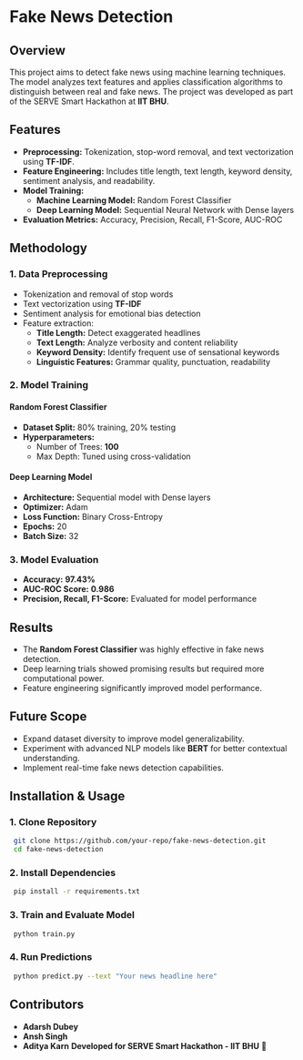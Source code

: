 # Fake News Detection

## Overview
This project aims to detect fake news using machine learning techniques. The model analyzes text features and applies classification algorithms to distinguish between real and fake news. The project was developed as part of the SERVE Smart Hackathon at **IIT BHU**.

## Features
- **Preprocessing:** Tokenization, stop-word removal, and text vectorization using **TF-IDF**.
- **Feature Engineering:** Includes title length, text length, keyword density, sentiment analysis, and readability.
- **Model Training:** 
  - **Machine Learning Model:** Random Forest Classifier
  - **Deep Learning Model:** Sequential Neural Network with Dense layers
- **Evaluation Metrics:** Accuracy, Precision, Recall, F1-Score, AUC-ROC

## Methodology
### 1. Data Preprocessing
- Tokenization and removal of stop words
- Text vectorization using **TF-IDF**
- Sentiment analysis for emotional bias detection
- Feature extraction:
  - **Title Length:** Detect exaggerated headlines
  - **Text Length:** Analyze verbosity and content reliability
  - **Keyword Density:** Identify frequent use of sensational keywords
  - **Linguistic Features:** Grammar quality, punctuation, readability

### 2. Model Training
#### **Random Forest Classifier**
- **Dataset Split:** 80% training, 20% testing
- **Hyperparameters:**
  - Number of Trees: **100**
  - Max Depth: Tuned using cross-validation

#### **Deep Learning Model**
- **Architecture:** Sequential model with Dense layers
- **Optimizer:** Adam
- **Loss Function:** Binary Cross-Entropy
- **Epochs:** 20
- **Batch Size:** 32

### 3. Model Evaluation
- **Accuracy:** **97.43%**
- **AUC-ROC Score:** **0.986**
- **Precision, Recall, F1-Score:** Evaluated for model performance

## Results
- The **Random Forest Classifier** was highly effective in fake news detection.
- Deep learning trials showed promising results but required more computational power.
- Feature engineering significantly improved model performance.

## Future Scope
- Expand dataset diversity to improve model generalizability.
- Experiment with advanced NLP models like **BERT** for better contextual understanding.
- Implement real-time fake news detection capabilities.

## Installation & Usage
### 1. Clone Repository
```bash
 git clone https://github.com/your-repo/fake-news-detection.git
 cd fake-news-detection
```
### 2. Install Dependencies
```bash
 pip install -r requirements.txt
```
### 3. Train and Evaluate Model
```bash
 python train.py
```
### 4. Run Predictions
```bash
 python predict.py --text "Your news headline here"
```

## Contributors
- **Adarsh Dubey**
- **Ansh Singh**
- **Aditya Karn**
**Developed for SERVE Smart Hackathon - IIT BHU** 🚀
